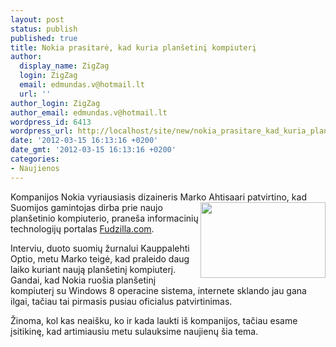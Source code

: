 ```yaml
---
layout: post
status: publish
published: true
title: Nokia prasitarė, kad kuria planšetinį kompiuterį
author:
  display_name: ZigZag
  login: ZigZag
  email: edmundas.v@hotmail.lt
  url: ''
author_login: ZigZag
author_email: edmundas.v@hotmail.lt
wordpress_id: 6413
wordpress_url: http://localhost/site/new/nokia_prasitare_kad_kuria_plansetini_kompiuteri/
date: '2012-03-15 16:13:16 +0200'
date_gmt: '2012-03-15 16:13:16 +0200'
categories:
- Naujienos
---
```

<p>
	Kompanijos Nokia vyriausiasis dizaineris Marko Ahtisaari patvirtino, kad Suomijos gamintojas dirba prie <img alt="" src="http://technews.lt/userfiles/Nokia-Tablet2.jpg" style="width: 200px; height: 121px; float: right;" />naujo plan&scaron;etinio kompiuterio, prane&scaron;a informacinių technologijų portalas <a href="http://www.fudzilla.com/home/item/26357-nokia-designer-confirms-windows-tablet">Fudzilla.com</a>.</p>
<p>
	Interviu, duoto suomių žurnalui Kauppalehti Optio, metu Marko teigė, kad praleido daug laiko kuriant naują plan&scaron;etinį kompiuterį. Gandai, kad Nokia ruo&scaron;ia plan&scaron;etinį kompiuterį su Windows 8 operacine sistema, internete sklando jau gana ilgai, tačiau tai pirmasis pusiau oficialus patvirtinimas.</p>
<p>
	Žinoma, kol kas neai&scaron;ku, ko ir kada laukti i&scaron; kompanijos, tačiau esame įsitikinę, kad artimiausiu metu sulauksime naujienų &scaron;ia tema.</p>
